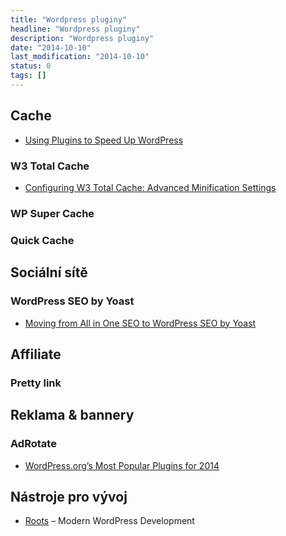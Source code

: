 ```yaml
---
title: "Wordpress pluginy"
headline: "Wordpress pluginy"
description: "Wordpress pluginy"
date: "2014-10-10"
last_modification: "2014-10-10"
status: 0
tags: []
---
```


## Cache

  - [Using Plugins to Speed Up WordPress](http://code.tutsplus.com/tutorials/using-plugins-to-speed-up-wordpress--cms-22055)

### W3 Total Cache

  - [Configuring W3 Total Cache: Advanced Minification Settings](http://code.tutsplus.com/articles/configuring-w3-total-cache-advance-minify-settings--wp-31043)

### WP Super Cache

### Quick Cache

## Sociální sítě

### WordPress SEO by Yoast

- [Moving from All in One SEO to WordPress SEO by Yoast](http://www.sitepoint.com/all-in-one-seo-to-yoast/)

## Affiliate

### Pretty link

## Reklama &amp; bannery

### AdRotate

  - [WordPress.org’s Most Popular Plugins for 2014](http://www.sitepoint.com/wordpress-orgs-most-popular-plugins-for-2014/)

## Nástroje pro vývoj

  - [Roots](http://roots.io/) – Modern WordPress Development